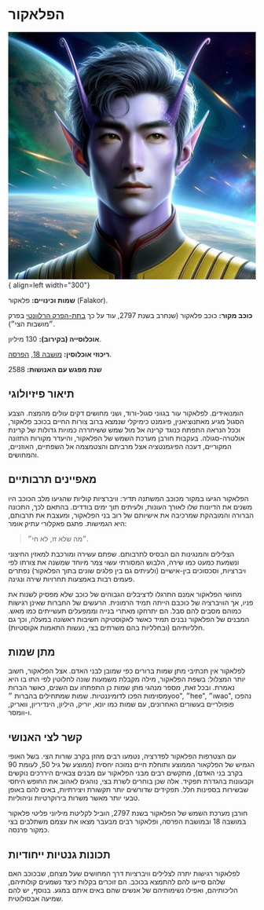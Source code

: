 # הפלאקור

![human](assets/falakor.jpg){ align=left width="300"}

**שמות וכינויים:** פלאקור (Falakor).

**כוכב מקור:** כוכב פלאקור (שנחרב בשנת 2797, עוד על כך [בתת-הפרק הרלוונטי](../../מושבות%20הצי/08-former-colonies.md#_3)
בפרק ״מושבות הצי״).

**אוכלוסייה (בקירוב):** 130 מיליון.

**ריכוזי אוכלוסין:** [מושבה 18](../../מושבות%20הצי/02-colony-18.md), [הפרסה](../../מושבות%20הצי/04-the-horseshoe.md).

**שנת מפגש עם האנושות:** 2588

## תיאור פיזיולוגי

הומנואידים. לפלאקור עור בגווני סגול-ורוד, ושני מחושים דקים עולים מהמצח. הצבע הסגול מגיע מאתנוציאנין, פיגמנט כימיקלי
שנמצא ברוב צורות החיים בכוכב פלאקור, וככל הנראה התפתח כנוגד קרינה אל מול שמש ששיחררה כמויות גדולות של קרינת
אולטרה-סגולה. בעקבות חורבן מערכת השמש של הפלאקור, והיעדר מקורות התזונה המקוריים, דעכה הפיגמנטציה אצל
מרביתם והצטמצמה אל השפתיים, האוזניים, והמחושים.

## מאפיינים תרבותיים

הפלאקור הגיעו במקור מכוכב המשתנה תדיר: וויברציות קוליות שהגיעו מלב הכוכב היו משנים את הדיונות שלו לאורך העונות,
ולעיתים תוך ימים בודדים. בהתאם לכך, התכונה הברורה והמובהקת שמרכיבה את אישיותם של רוב בני הפלאקור, ומעצבת את
תרבותם, היא הגמישות. פתגם פאקלורי עתיק אומר:

> ״מה שלא זז, לא חי״.

הצלילים והמנגינות הם הבסיס לתרבותם. שפתם עשירה ומורכבת למאזין החיצוני ונשמעת כמעט כמו שירה, הלבוש המסורתי
עשוי צמר מיוחד שמשנה את צורתו לפי ויברציות, וסכסוכים בין-אישיים (ולעיתים גם בין פלגים שונים בתוך הפלאקור) נפתרים
פעמים רבות באמצעות תחרויות שירה ונגינה.

מחושי הפלאקור אמנם התרגלו לדציבלים הגבוהים של כוכב שלא מפסיק לשנות את פניו, אך הוויברציה של כוכבם הייתה
תמיד הרמונית. הרעשים של החברות שאינן רגישות כמוהם מסבים להם סבל. הם יתרחקו מאתרי בנייה וממפעלים
תעשייתים כמו מאש. המבנים של הפלאקור נבנים תמיד כאשר לאקוסטיקה חשיבות ראשונה במעלה, וכך גם חלליותיהם
(ובחלליות בהם משרתים בצי, נעשות התאמות אקוסטיות).

## מתן שמות

לפלאקור אין תכתיבי מתן שמות ברורים כפי שמובן לבני האדם. אצל הפלאקור, חשוב יותר המצלול: בשפת הפלאקור, מילה
מקבלת משמעות שונה לחלוטין לפי התו בו היא נאמרת. ובכל זאת, מספר מנהגי מתן שמות כן התפתחו עם השנים, כאשר
הברות מסוימות הפכו לדומיננטיות. שמות שמתחילים בהברות ״yoo", ״hee", ו״wao", נהפכו פופולריים בעשורים האחרונים,
עם שמות כמו יונא, יוריק, היליון, הינדיריון, וואריק, ו-וומסר.

## קשר לצי האנושי

עם הצטרפות הפלאקור לפדרציה, נטמעו רבים מהזן בקרב שורות הצי. בשל האופי הגמיש של הפלקאור הממוצע ותוחלת
חיים נמוכה יחסית (ממוצע של גיל 50, לעומת 90 בקרב בני האדם), מתקשים רבים מבני הפלאקור עם מבנים צבאיים היררכים
נוקשים וקבעונות בהגדרת תפקיד. אלה שכן בוחרים לשרת בצי, נוהגים לאהוב את החופש היחסי שבשירות בספינות חלל.
תפקידים שדורשים יותר תקשורת ויצירתיות, באים להם באופן טבעי יותר מאשר משרות בירוקרטיות וניהוליות.

חורבן מערכת השמש של הפלאקור בשנת 2797, הוביל לקליטת מיליוני פליטי פלאקור במושבה 18 ובמושבת הפרסה,
ופלאקור רבים מבעבר מצאו את עצמם משתלבים בצי כמקור פרנסה.

## תכונות גנטיות ייחודיות

לפלאקור רגישות יתרה לצלילים וויברציות דרך המחושים שעל מצחם, שבכוכב האם שלהם סייעו להם להתמצא בכוכב.
הם זוכרים בקלות כיצד נשמעים קולותיהם, הליכותיהם, ואפילו נשימותיהם של אנשים שהם באים איתם במגע. בנוסף, יש
להם שמיעה אבסולוטית.

